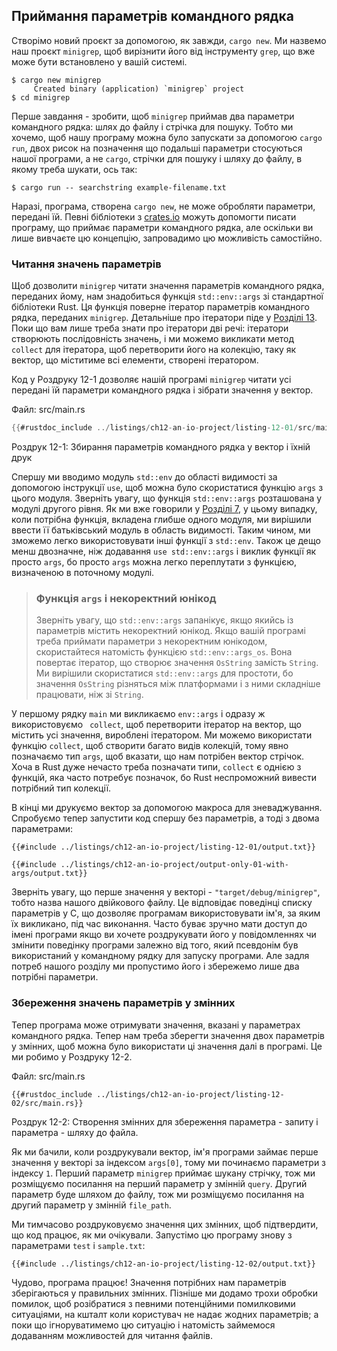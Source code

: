 ## Приймання параметрів командного рядка

Створімо новий проєкт за допомогою, як завжди, `cargo new`. Ми назвемо наш 
проєкт `minigrep`, щоб вирізнити його від інструменту `grep`, що вже може бути
встановлено у вашій системі.

```console
$ cargo new minigrep
     Created binary (application) `minigrep` project
$ cd minigrep
```

Перше завдання - зробити, щоб `minigrep` приймав два параметри командного рядка:
шлях до файлу і стрічка для пошуку. Тобто ми хочемо, щоб нашу програму можна 
було запускати за допомогою `cargo run`, двох рисок на позначення що 
подальші параметри стосуються нашої програми, а не `cargo`, стрічки для пошуку і
шляху до файлу, в якому треба шукати, ось так:

```console
$ cargo run -- searchstring example-filename.txt
```

Наразі, програма, створена `cargo new`, не може обробляти параметри, передані 
їй. Певні бібліотеки з [crates.io](https://crates.io/) можуть допомогти писати
програму, що приймає параметри командного рядка, але оскільки ви лише вивчаєте
цю концепцію, запровадимо цю можливість самостійно.

### Читання значень параметрів

Щоб дозволити `minigrep` читати значення параметрів командного рядка, переданих
йому, нам знадобиться функція `std::env::args` зі стандартної бібліотеки Rust.
Ця функція поверне ітератор параметрів командного рядка, переданих `minigrep`.
Детальніше про ітератори піде у [Розділі 13][ch13]<!-- ignore -->. Поки що вам
лише треба знати про ітератори дві речі: ітератори створюють послідовність 
значень, і ми можемо викликати метод `collect` для ітератора, щоб перетворити 
його на колекцію, таку як вектор, що міститиме всі елементи, створені 
ітератором.

Код у Роздруку 12-1 дозволяє нашій програмі `minigrep` читати усі передані їй 
параметри командного рядка і зібрати значення у вектор.

<span class="filename">Файл: src/main.rs</span>

```rust
{{#rustdoc_include ../listings/ch12-an-io-project/listing-12-01/src/main.rs}}
```

<span class="caption">Роздрук 12-1: Збирання параметрів командного рядка у 
вектор і їхній друк</span>

Спершу ми вводимо модуль `std::env` до області видимості за допомогою інструкції
`use`, щоб можна було скористатися функцію `args` з цього модуля. Зверніть 
увагу, що функція `std::env::args` розташована у модулі другого рівня. Як ми вже
говорили у [Розділі 7][ch7-idiomatic-use]<!-- ignore -->, у цьому випадку, коли 
потрібна функція, вкладена глибше одного модуля, ми вирішили ввести її 
батьківський модуль в область видимості. Таким чином, ми зможемо легко 
використовувати інші функції з `std::env`. Також це дещо менш двозначне, ніж 
додавання `use std::env::args` і виклик функції як просто `args`, бо просто 
`args` можна легко переплутати з функцією, визначеною в поточному модулі.

> ### Функція `args` і некоректний юнікод
> Зверніть увагу, що `std::env::args` запанікує, якщо якийсь із параметрів 
> містить некоректний юнікод. Якщо вашій програмі треба приймати параметри з 
> некоректним юнікодом, скористайтеся натомість функцією `std::env::args_os`.
> Вона повертає ітератор, що створює значення `OsString` замість `String`. Ми
> вирішили скористатися `std::env::args` для простоти, бо значення `OsString`
> різняться між платформами і з ними складніше працювати, ніж зі `String`.

У першому рядку `main` ми викликаємо `env::args` і одразу ж використовуємо `
collect`, щоб перетворити ітератор на вектор, що містить усі значення, вироблені
ітератором. Ми можемо використати функцію `collect`, щоб створити багато видів
колекцій, тому явно позначаємо тип `args`, щоб вказати, що нам потрібен вектор
стрічок. Хоча в Rust дуже нечасто треба позначати типи, `collect` є однією з
функцій, яка часто потребує позначок, бо Rust неспроможний вивести потрібний 
тип колекції.

В кінці ми друкуємо вектор за допомогою макроса для зневаджування. Спробуємо 
тепер запустити код спершу без параметрів, а тоді з двома параметрами:

```console
{{#include ../listings/ch12-an-io-project/listing-12-01/output.txt}}
```

```console
{{#include ../listings/ch12-an-io-project/output-only-01-with-args/output.txt}}
```

Зверніть увагу, що перше значення у векторі - `"target/debug/minigrep"`, тобто
назва нашого двійкового файлу. Це відповідає поведінці списку параметрів у C,
що дозволяє програмам використовувати ім'я, за яким їх викликано, під час 
виконання. Часто буває зручно мати доступ до імені програми якщо ви хочете 
роздрукувати його у повідомленнях чи змінити поведінку програми залежно від 
того, який псевдонім був використаний у командному рядку для запуску програми.
Але задля потреб нашого розділу ми пропустимо його і збережемо лише два потрібні
параметри.

### Збереження значень параметрів у змінних

Тепер програма може отримувати значення, вказані у параметрах командного рядка. Тепер нам треба зберегти значення двох параметрів у змінних, щоб можна було 
використати ці значення далі в програмі. Це ми робимо у Роздруку 12-2.

<span class="filename">Файл: src/main.rs</span>

```rust,should_panic,noplayground
{{#rustdoc_include ../listings/ch12-an-io-project/listing-12-02/src/main.rs}}
```

<span class="caption">Роздрук 12-2: Створення змінних для збереження 
параметра - запиту і параметра - шляху до файла.</span>

Як ми бачили, коли роздрукували вектор, ім'я програми займає перше значення у
векторі за індексом `args[0]`, тому ми починаємо параметри з індексу `1`. 
Перший параметр `minigrep` приймає шукану стрічку, тож ми розміщуємо посилання
на перший параметр у змінній `query`. Другий параметр буде шляхом до
файлу, тож ми розміщуємо посилання на другий параметр у змінній `file_path`.

Ми тимчасово роздруковуємо значення цих змінних, щоб підтвердити, що код працює,
як ми очікували. Запустімо цю програму знову з параметрами `test` і 
`sample.txt`:

```console
{{#include ../listings/ch12-an-io-project/listing-12-02/output.txt}}
```

Чудово, програма працює! Значення потрібних нам параметрів зберігаються у 
правильних змінних. Пізніше ми додамо трохи обробки помилок, щоб розібратися
з певними потенційними помилковими ситуаціями, на кшталт коли користувач не
надає жодних параметрів; а поки що ігноруватимемо цю ситуацію і натомість 
займемося додаванням можливостей для читання файлів.

[ch13]: ch13-00-functional-features.html
[ch7-idiomatic-use]: ch07-04-bringing-paths-into-scope-with-the-use-keyword.html#creating-idiomatic-use-paths
